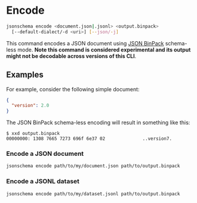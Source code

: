 Encode
======

```sh
jsonschema encode <document.json|.jsonl> <output.binpack>
  [--default-dialect/-d <uri>] [--json/-j]
```

This command encodes a JSON document using [JSON
BinPack](https://jsonbinpack.sourcemeta.com) schema-less mode. **Note this
command is considered experimental and its output might not be decodable across
versions of this CLI**.

Examples
--------

For example, consider the following simple document:

```json
{
  "version": 2.0
}
```

The JSON BinPack schema-less encoding will result in something like this:

```
$ xxd output.binpack
00000000: 1308 7665 7273 696f 6e37 02              ..version7.
```

### Encode a JSON document

```sh
jsonschema encode path/to/my/document.json path/to/output.binpack
```

### Encode a JSONL dataset

```sh
jsonschema encode path/to/my/dataset.jsonl path/to/output.binpack
```
